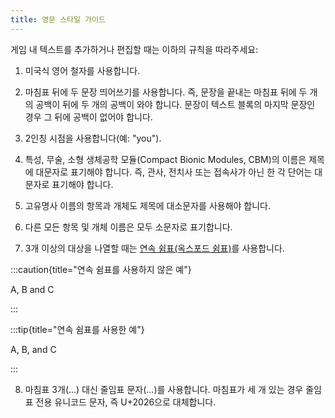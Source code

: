 ```yaml
---
title: 영문 스타일 가이드
---
```


게임 내 텍스트를 추가하거나 편집할 때는 이하의 규칙을 따라주세요:

1. 미국식 영어 철자를 사용합니다.

2. 마침표 뒤에 두 문장 띄어쓰기를 사용합니다. 즉, 문장을 끝내는 마침표 뒤에 두 개의 공백이 뒤에 두
   개의 공백이 와야 합니다. 문장이 텍스트 블록의 마지막 문장인 경우 그 뒤에 공백이 없어야 합니다.

3. 2인칭 시점을 사용합니다(예: "you").

4. 특성, 무술, 소형 생체공학 모듈(Compact Bionic Modules, CBM)의 이름은 제목에 대문자로 표기해야
   합니다. 즉, 관사, 전치사 또는 접속사가 아닌 한 각 단어는 대문자로 표기해야 합니다.

5. 고유명사 이름의 항목과 개체도 제목에 대소문자를 사용해야 합니다.

6. 다른 모든 항목 및 개체 이름은 모두 소문자로 표기합니다.

7. 3개 이상의 대상을 나열할 때는
   [연속 쉼표(옥스포드 쉼표)](https://en.wikipedia.org/wiki/Serial_comma)를 사용합니다.

:::caution{title="연속 쉼표를 사용하지 않은 예"}

A, B and C

:::

:::tip{title="연속 쉼표를 사용한 예"}

A, B, and C

:::

8. 마침표 3개(...) 대신 줄임표 문자(…)를 사용합니다. 마침표가 세 개 있는 경우 줄임표 전용 유니코드
   문자, 즉 U+2026으로 대체합니다.
